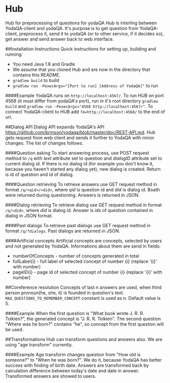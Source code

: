 # Hub
Hub for preprocessing of questions for yodaQA
Hub is interling between YodaQA-client and yodaQA. It's purpose is to get question from YodaQA-client, preprocess it, send it to yodaQA (or to other service, if it decides so), get answer and send answer back to web interface.

##Installation Instructions
Quick instructions for setting up, building and running:

  * You need Java 1.8 and Gradle
  * We assume that you cloned Hub and are now in the directory that contains this README.
  * ``gradlew build`` to build
  * ``gradlew run -PexecArgs="[Port to run] [Address of YodaQA]"`` to run

####Example
YodaQA runs on ``http://localhost:4567/``. To run HUB on port 4568 (it must differ from yodaQA's port), run in it's root directory ``gradlew build`` and ``gradlew run -PexecArgs="4568 http://localhost:4567/"``. To connect YodaQA-client to HUB add ``?e=http://localhost:4568/`` to the end of url.

##Dialog API
Dialog API expands YodaQA's API https://github.com/brmson/yodaqa/blob/master/doc/REST-API.md. Hub gets request from
web client and sends it further to YodaQA with minor changes. The list of changes follows.

####Question asking
To start answering process, use POST request method to `/q` with *text* attribute set to question and *dialogID* attribute set to current dialog id. If there is no dialog id (for example you don't know it, because you haven't started any dialog yet), new dialog is created. Return is id of question and id of dialog.

####Question retrieving
To retrieve answers use GET request method in format `/q/<qid>/<did>`, where *qid* is question id and *did* is dialog id. Boath were returned during questioning. Answers is returned in JSON.

####Dialog retrieving
To retrieve dialog use GET request method in format `/q/<did>`, where *did* is dialog id. Answer is ids of question contained in dialog in JSON format.

####Past dialogs
To retrieve past dialogs use GET request method in format `/q/?dialogs`. Past dialogs are returned in JSON.

####Artificial concepts
Artificial concepts are concepts, selected by users and not generated by YodaQA. Informations about them are send in fields:
* numberOfConcepts - number of concepts generated in total
* fullLabel{i} - full label of selected concept of number {i} (replace '{i}' with number)
* pageID{i} - page id of selected concept of number {i} (replace '{i}' with number)

##Coreference resolution
Concepts of last n answers are used, when third person pronoun(he, she, it) is founded in question's text.
``MAX_QUESTIONS_TO_REMEMBER_CONCEPT`` constant is used as n. Default value is 5.

####Example
When the first question is "What book wrote J. R. R. Tolkien?", the generated concept is "J. R. R. Tolkien". The second
question "Where was he born?" contains "he", so concept from the first question will be used.

##Transformations
Hub can transform questions and answers also. We are using "age transform" currently.

####Example
Age transform changes question from "How old is someone?" to "When he was born?". We do it, because YodaQA has better
success with finding of birth date. Answers are transformed back by calculation difference between today's date and date in answer.
Transformed answers are showed to users.
